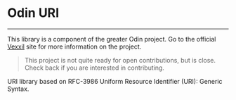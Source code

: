 # Odin URI

---

This library is a component of the greater Odin project. Go to the official [Vexxil](http://www.vexxil.com/projects/odin) site for more information on the project.

> This project is not quite ready for open contributions, but is close. Check back if you are interested in contributing.

URI library based on RFC-3986 Uniform Resource Identifier (URI): Generic Syntax.
